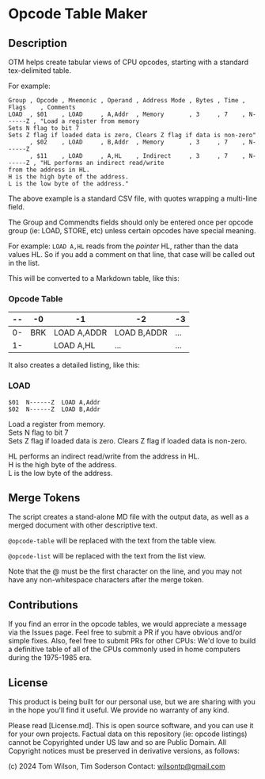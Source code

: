 # Opcode Table Maker

## Description 

OTM helps create tabular views of CPU opcodes, starting with a standard tex-delimited table.

For example: 

```
Group , Opcode , Mnemonic , Operand , Address Mode , Bytes , Time , Flags    , Comments
LOAD  , $01    , LOAD     , A,Addr  , Memory       , 3     , 7    , N------Z , "Load a register from memory
Sets N flag to bit 7
Sets Z flag if loaded data is zero, Clears Z flag if data is non-zero"
      , $02    , LOAD     , B,Addr  , Memory       , 3     , 7    , N------Z
      , $11    , LOAD     , A,HL    , Indirect     , 3     , 7    , N------Z , "HL performs an indirect read/write
from the address in HL.
H is the high byte of the address.
L is the low byte of the address."
```

The above example is a standard CSV file, with quotes wrapping a multi-line field. 

The Group and Commendts fields should only be entered once per opcode group (ie: LOAD, STORE, etc) unless certain opcodes have special meaning.

For example: `LOAD A,HL` reads from the _pointer_ HL, rather than the data values HL. So if you add a comment on that line, that 
case will be called out in the list.

This will be converted to a Markdown table, like this:

### Opcode Table

| -- | -0          | -1          | -2          | -3 
|----|-------------|-------------|-------------|----                                                                  
| 0- | BRK         | LOAD A,ADDR | LOAD B,ADDR | ...
| 1- |             | LOAD A,HL   | ...         | ...

It also creates a detailed listing, like this:

### LOAD

```
$01  N------Z  LOAD A,Addr
$02  N------Z  LOAD B,Addr
```

Load a register from memory.<br/>
Sets N flag to bit 7<br/>
Sets Z flag if loaded data is zero. Clears Z flag if loaded data is non-zero.<br/>

HL performs an indirect read/write from the address in HL.<br/>
H is the high byte of the address.<br/>
L is the low byte of the address.<br/>

## Merge Tokens

The script creates a stand-alone MD file with the output data, as well as a merged document with other descriptive text. 

`@opcode-table` will be replaced with the text from the table view.

`@opcode-list` will be replaced with the text from the list view.

Note that the @ must be the first character on the line, and you may not have any non-whitespace characters after the merge token.

## Contributions

If you find an error in the opcode tables, we would appreciate a message via the Issues page. Feel free to submit a PR if you have
obvious and/or simple fixes. Also, feel free to submit PRs for other CPUs: We'd love to build a definitive table of all of the CPUs
commonly used in home computers during the 1975-1985 era.

## License

This product is being built for our personal use, but we are sharing with you in the hope you'll find it useful. We provide no warranty
of any kind. 

Please read [License.md]. This is open source software, and you can use it for your own projects. 
Factual data on this repository (ie: opcode listings) cannot be Copyrighted under US law and so are Public Domain.
All Copyright notices must be preserved in derivative versions, as follows:

(c) 2024 Tom Wilson, Tim Soderson
Contact: wilsontp@gmail.com 
